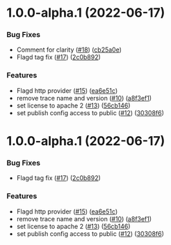 # 1.0.0-alpha.1 (2022-06-17)


### Bug Fixes

* Comment for clarity ([#18](https://github.com/open-feature/node-sdk-contrib/issues/18)) ([cb25a0e](https://github.com/open-feature/node-sdk-contrib/commit/cb25a0e57155a382891821d40b21b046b5e9a81f))
* Flagd tag fix ([#17](https://github.com/open-feature/node-sdk-contrib/issues/17)) ([2c0b892](https://github.com/open-feature/node-sdk-contrib/commit/2c0b8920359efd6d04e9300e1550808d5e09e5e4))


### Features

* Flagd http provider ([#15](https://github.com/open-feature/node-sdk-contrib/issues/15)) ([ea6e51c](https://github.com/open-feature/node-sdk-contrib/commit/ea6e51c9975224ab0238430d407af7b9d6d501ec))
* remove trace name and version ([#10](https://github.com/open-feature/node-sdk-contrib/issues/10)) ([a8f3ef1](https://github.com/open-feature/node-sdk-contrib/commit/a8f3ef119c2d141de49db5857c607b6b0b4776a6))
* set license to apache 2 ([#13](https://github.com/open-feature/node-sdk-contrib/issues/13)) ([56cb146](https://github.com/open-feature/node-sdk-contrib/commit/56cb14630d49cc8311049bb96edbfed93e6260d1))
* set publish config access to public ([#12](https://github.com/open-feature/node-sdk-contrib/issues/12)) ([30308f6](https://github.com/open-feature/node-sdk-contrib/commit/30308f69ae0780019cf024fb504a07d09976b77f))

# 1.0.0-alpha.1 (2022-06-17)


### Bug Fixes

* Flagd tag fix ([#17](https://github.com/open-feature/node-sdk-contrib/issues/17)) ([2c0b892](https://github.com/open-feature/node-sdk-contrib/commit/2c0b8920359efd6d04e9300e1550808d5e09e5e4))


### Features

* Flagd http provider ([#15](https://github.com/open-feature/node-sdk-contrib/issues/15)) ([ea6e51c](https://github.com/open-feature/node-sdk-contrib/commit/ea6e51c9975224ab0238430d407af7b9d6d501ec))
* remove trace name and version ([#10](https://github.com/open-feature/node-sdk-contrib/issues/10)) ([a8f3ef1](https://github.com/open-feature/node-sdk-contrib/commit/a8f3ef119c2d141de49db5857c607b6b0b4776a6))
* set license to apache 2 ([#13](https://github.com/open-feature/node-sdk-contrib/issues/13)) ([56cb146](https://github.com/open-feature/node-sdk-contrib/commit/56cb14630d49cc8311049bb96edbfed93e6260d1))
* set publish config access to public ([#12](https://github.com/open-feature/node-sdk-contrib/issues/12)) ([30308f6](https://github.com/open-feature/node-sdk-contrib/commit/30308f69ae0780019cf024fb504a07d09976b77f))
